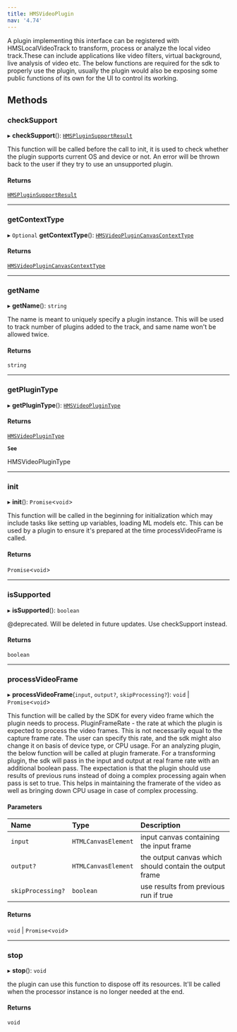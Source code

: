 ```yaml
---
title: HMSVideoPlugin
nav: '4.74'
---
```


A plugin implementing this interface can be registered with HMSLocalVideoTrack to transform, process or
analyze the local video track.These can include applications like video filters, virtual background, live
analysis of video etc. The below functions are required for the sdk to properly use the plugin, usually
the plugin would also be exposing some public functions of its own for the UI to control its working.

## Methods

### checkSupport

▸ **checkSupport**(): [`HMSPluginSupportResult`](/api-reference/javascript/v2/interfaces/HMSPluginSupportResult)

This function will be called before the call to init, it is used to check whether the plugin supports current
OS and device or not. An error will be thrown back to the user if they try to use an unsupported plugin.

#### Returns

[`HMSPluginSupportResult`](/api-reference/javascript/v2/interfaces/HMSPluginSupportResult)

---

### getContextType

▸ `Optional` **getContextType**(): [`HMSVideoPluginCanvasContextType`](/api-reference/javascript/v2/enums/HMSVideoPluginCanvasContextType)

#### Returns

[`HMSVideoPluginCanvasContextType`](/api-reference/javascript/v2/enums/HMSVideoPluginCanvasContextType)

---

### getName

▸ **getName**(): `string`

The name is meant to uniquely specify a plugin instance. This will be used to track number of plugins
added to the track, and same name won't be allowed twice.

#### Returns

`string`

---

### getPluginType

▸ **getPluginType**(): [`HMSVideoPluginType`](/api-reference/javascript/v2/enums/HMSVideoPluginType)

#### Returns

[`HMSVideoPluginType`](/api-reference/javascript/v2/enums/HMSVideoPluginType)

**`See`**

HMSVideoPluginType

---

### init

▸ **init**(): `Promise`<`void`\>

This function will be called in the beginning for initialization which may include tasks like setting up
variables, loading ML models etc. This can be used by a plugin to ensure it's prepared at the time
processVideoFrame is called.

#### Returns

`Promise`<`void`\>

---

### isSupported

▸ **isSupported**(): `boolean`

@deprecated. Will be deleted in future updates. Use checkSupport instead.

#### Returns

`boolean`

---

### processVideoFrame

▸ **processVideoFrame**(`input`, `output?`, `skipProcessing?`): `void` \| `Promise`<`void`\>

This function will be called by the SDK for every video frame which the plugin needs to process.
PluginFrameRate - the rate at which the plugin is expected to process the video frames. This is not necessarily
equal to the capture frame rate. The user can specify this rate, and the sdk might also change it on basis of
device type, or CPU usage.
For an analyzing plugin, the below function will be called at plugin framerate.
For a transforming plugin, the sdk will pass in the input and output at real frame rate with an additional boolean
pass. The expectation is that the plugin should use results of previous runs instead of doing a complex processing
again when pass is set to true. This helps in maintaining the framerate of the video as well as bringing down
CPU usage in case of complex processing.

#### Parameters

| Name              | Type                | Description                                             |
| :---------------- | :------------------ | :------------------------------------------------------ |
| `input`           | `HTMLCanvasElement` | input canvas containing the input frame                 |
| `output?`         | `HTMLCanvasElement` | the output canvas which should contain the output frame |
| `skipProcessing?` | `boolean`           | use results from previous run if true                   |

#### Returns

`void` \| `Promise`<`void`\>

---

### stop

▸ **stop**(): `void`

the plugin can use this function to dispose off its resources. It'll be called when the processor instance is
no longer needed at the end.

#### Returns

`void`
